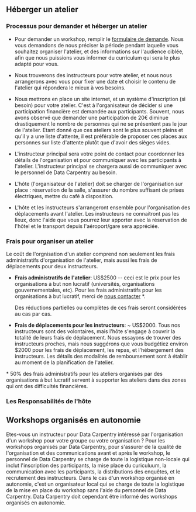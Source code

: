 
## Héberger un atelier

### Processus pour demander et héberger un atelier

* Pour demander un workshop, remplir le [formulaire de demande](https://amy.software-carpentry.org/workshops/dc/request/). Nous vous demandons de nous préciser la période pendant laquelle vous souhaitez organiser l'atelier, et des informations sur l'audience ciblée, afin que nous puissions vous informer du curriculum qui sera le plus adapté pour vous.

* Nous trouverons des instructeurs pour votre atelier, et nous nous arrangerons
  avec vous pour fixer une date et choisir le contenu de l'atelier qui répondera
  le mieux à vos besoins.

* Nous mettrons en place un site internet, et un système d'inscription (si
  besoin) pour votre atelier. C'est à l'organisateur de décider si une
  participation financière est demandée aux participants. Souvent, nous avons
  observé que demander une participation de 20€ diminue drastiquement le nombre
  de personnes qui ne se présentent pas le jour de l'atelier. Etant donné que
  ces ateliers sont le plus souvent pleins et qu'il y a une liste d'attente, il
  est préférable de proposer ces places aux personnes sur liste d'attente plutôt
  que d'avoir des sièges vides.

* L'instructeur principal sera votre point de contact pour coordonner les
  détails de l'organisation et pour communiquer avec les participants à
  l'atelier. L'instructeur principal se chargera aussi de communiquer avec le
  personnel de Data Carpentry au besoin.

* L'hôte (l'organisateur de l'atelier) doit se charger de l'organisation sur
  place : réservation de la salle, s'assurer du nombre suffisant de prises
  électriques, mettre du café à disposition.

* L'hôte et les instructeurs s'arrangeront ensemble pour l'organisation des
  déplacements avant l'atelier. Les instructeurs ne connaitront pas les lieux,
  donc l'aide que vous pourrez leur apporter avec la réservation de l'hôtel et
  le transport depuis l'aéroport/gare sera appréciée.

### Frais pour organiser un atelier

Le coût de l'orgnisation d'un atelier comprend non seulement les frais administratifs d'organisation de l'atelier, mais aussi les frais de déplacements pour deux instructeurs.

* **Frais administratifs de l'atelier**: US$2500 -- ceci est le prix pour les
  organisations à but non lucratif (universités, organisations gouvernementales,
  etc). Pour les frais administratifs pour les organisations à but lucratif,
  merci de [nous contacter](mailto:tkteal@datacarpentry.org) &ast;.

  Des réductions partielles ou complètes de ces frais seront considérées au cas
  par cas.

* **Frais de déplacements pour les instructeurs**: ~ US$2000. Tous nos
  instructeurs sont des volontaires, mais l'hôte s'engage à couvrir la totalité
  de leurs frais de déplacement. Nous essayons de trouver des instructeurs
  proches, mais nous suggérons que vous budgétiez environ $2000 pour les frais
  de déplacement, les repas, et l'hébergement des instructeurs. Les détails des
  modalités de remboursement sont à établir au moment de la planification de
  l'atelier.

&ast; 50% des frais administratifs pour les ateliers organisés par des organisations à but lucratif servent à supporter les ateliers dans des zones qui ont des difficultés financières.

### Les Responsabilités de l'hôte




## Workshops organisés en autonomie

Etes-vous un instructeur pour Data Carpentry intéressé par l'organisation d'un workshop pour votre groupe ou votre organisation ? Pour les workshops organisés par Data Carpentry, pour s'assurer de la qualité de l'organisation et des communications avant et après le workshop, le personnel de Data Carpentry se charge de toute la logistique non-locale qui inclut l'inscription des participants, la mise place du curiculuum, la communication avec les participants, la distributions des enquêtes, et le recrutement des instructeurs. Dans le cas d'un workshop organisé en autonomie, c'est un organisateur local qui se charge de toute la logistique de la mise en place du workshop sans l'aide du personnel de Data Carpentry. Data Carpentry doit cependant être informé des workshops organisés en autonomie.

###
